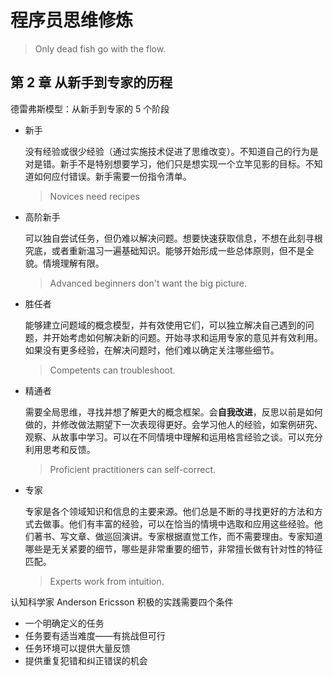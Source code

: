 # 程序员思维修炼

> Only dead fish go with the flow.


## 第 2 章 从新手到专家的历程

德雷弗斯模型：从新手到专家的 5 个阶段

- 新手

	没有经验或很少经验（通过实施技术促进了思维改变）。不知道自己的行为是对是错。新手不是特别想要学习，他们只是想实现一个立竿见影的目标。不知道如何应付错误。新手需要一份指令清单。
	> Novices need recipes

- 高阶新手

	可以独自尝试任务，但仍难以解决问题。想要快速获取信息，不想在此刻寻根究底，或者重新温习一遍基础知识。能够开始形成一些总体原则，但不是全貌。情境理解有限。
	> Advanced beginners don't want the big picture.

- 胜任者

	能够建立问题域的概念模型，并有效使用它们，可以独立解决自己遇到的问题，并开始考虑如何解决新的问题。开始寻求和运用专家的意见并有效利用。如果没有更多经验，在解决问题时，他们难以确定关注哪些细节。
	> Competents can troubleshoot.

- 精通者

	需要全局思维，寻找并想了解更大的概念框架。会**自我改进**，反思以前是如何做的，并修改做法期望下一次表现得更好。会学习他人的经验，如案例研究、观察、从故事中学习。可以在不同情境中理解和运用格言经验之谈。可以充分利用思考和反馈。
	> Proficient practitioners can self-correct.
	
- 专家

	专家是各个领域知识和信息的主要来源。他们总是不断的寻找更好的方法和方式去做事。他们有丰富的经验，可以在恰当的情境中选取和应用这些经验。他们著书、写文章、做巡回演讲。专家根据直觉工作，而不需要理由。专家知道哪些是无关紧要的细节，哪些是非常重要的细节，非常擅长做有针对性的特征匹配。
	> Experts work from intuition.
	
认知科学家 Anderson Ericsson 积极的实践需要四个条件

- 一个明确定义的任务
- 任务要有适当难度——有挑战但可行
- 任务环境可以提供大量反馈
- 提供重复犯错和纠正错误的机会